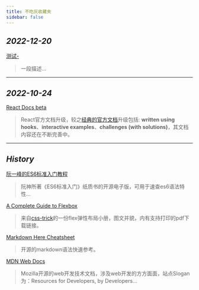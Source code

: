 ```yaml
---
title: 不吃灰收藏夹
sidebar: false
---
```


## *2022-12-20*

[测试- <MingBadge type="tip" text="v2" vertical="middle" />](http://baidu.com)
> 一段描述...

---

## *2022-10-24*

[React Docs beta](https://beta.reactjs.org)<MingBadge type="blue" text="api" vertical="top" />
> React官方文档升级，较之[经典的官方文档](https://reactjs.org)升级包括: **written using hooks**、**interactive examples**、**challenges (with solutions)**，其文档内容还在不断完善中。

---

## *History*

[阮一峰的ES6标准入门教程](https://es6.ruanyifeng.com)<MingBadge type="blue" text="api" vertical="top" />
> 阮神所著《ES6标准入门》纸质书的开源电子版，可用于速查es6语法特性...

[A Complete Guide to Flexbox](https://css-tricks.com/snippets/css/a-guide-to-flexbox/)<MingBadge type="orange" text="css" vertical="top" />
> 来自[css-trick](https://css-tricks.com)的一份flex弹性布局小册，图文并貌，内有支持打印的pdf下载链接。

[Markdown Here Cheatsheet](https://github.com/adam-p/markdown-here/wiki/Markdown-Here-Cheatsheet#emphasis)<MingBadge type="blue" text="api" vertical="top" />
> 开源的markdown语法快速参考。

[MDN Web Docs](https://developer.mozilla.org/)<MingBadge type="blue" text="api" vertical="top" />
> Mozilla开源的web开发技术文档，涉及web开发的方方面面，站点Slogan为：Resources for Developers, by Developers...
